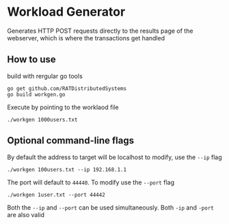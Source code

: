# Workload Generator

Generates HTTP POST requests directly to the results page of the webserver, which is where the transactions get handled

## How to use

build with rergular go tools

```
go get github.com/RATDistributedSystems
go build workgen.go
```

Execute by pointing to the worklaod file
```
./workgen 1000users.txt
``` 
## Optional command-line flags

By default the address to target will be localhost to modify, use the `--ip` flag

`./workgen 100users.txt --ip 192.168.1.1`

The port will default to `44440`. To modify use the `--port` flag

`./workgen 1user.txt --port 44442`

Both the `--ip` and `--port` can be used simultaneously. Both `-ip` and `-port` are also valid 